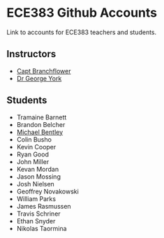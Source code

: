# ECE383 Github Accounts

Link to accounts for ECE383 teachers and students.

## Instructors

- [Capt Branchflower](https://www.github.com/toddbranch)
- [Dr George York](https://www.github.com/GeorgeYork)

## Students

- Tramaine Barnett
- Brandon Belcher
- [Michael Bentley](https://www.github.com/micfloy)
- Colin Busho
- Kevin Cooper
- Ryan Good
- John Miller
- Kevan Mordan
- Jason Mossing
- Josh Nielsen
- Geoffrey Novakowski
- William Parks
- James Rasmussen
- Travis Schriner
- Ethan Snyder
- Nikolas Taormina

